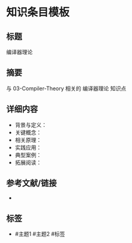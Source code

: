 # 知识条目模板

## 标题

编译器理论

## 摘要

与 03-Compiler-Theory 相关的 编译器理论 知识点

## 详细内容

- 背景与定义：
- 关键概念：
- 相关原理：
- 实践应用：
- 典型案例：
- 拓展阅读：

## 参考文献/链接

-

## 标签

- #主题1 #主题2 #标签
